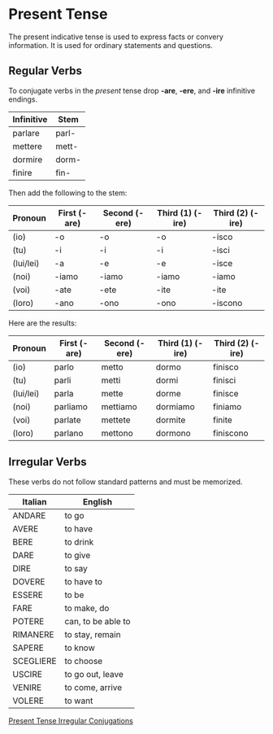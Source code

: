# Present Tense

The present indicative tense is used to express facts or convery information.  It is used for ordinary statements and questions.

## Regular Verbs

To conjugate verbs in the _present_ tense drop **-are**, **-ere**, and **-ire** infinitive endings.

| Infinitive | Stem  |
|------------|-------|
| parlare    | parl- |
| mettere    | mett- |
| dormire    | dorm- |
| finire     | fin-  |

Then add the following to the stem:

| Pronoun   | First (-are) | Second (-ere) | Third (1) (-ire) | Third (2) (-ire) |
|-----------|--------------|---------------|------------------|------------------|
| (io)      | -o           | -o            | -o               | -isco            |
| (tu)      | -i           | -i            | -i               | -isci            |
| (lui/lei) | -a           | -e            | -e               | -isce            |
| (noi)     | -iamo        | -iamo         | -iamo            | -iamo            |
| (voi)     | -ate         | -ete          | -ite             | -ite             |
| (loro)    | -ano         | -ono          | -ono             | -iscono          |

Here are the results:

| Pronoun   | First (-are) | Second (-ere) | Third (1) (-ire) | Third (2) (-ire) |
|-----------|--------------|---------------|------------------|------------------|
| (io)      | parlo        | metto         | dormo            | finisco          |
| (tu)      | parli        | metti         | dormi            | finisci          |
| (lui/lei) | parla        | mette         | dorme            | finisce          |
| (noi)     | parliamo     | mettiamo      | dormiamo         | finiamo          |
| (voi)     | parlate      | mettete       | dormite          | finite           |
| (loro)    | parlano      | mettono       | dormono          | finiscono        |

## Irregular Verbs

These verbs do not follow standard patterns and must be memorized.

| Italian   | English            |
|-----------|--------------------|
| ANDARE    | to go              |
| AVERE     | to have            |
| BERE      | to drink           |
| DARE      | to give            |
| DIRE      | to say             |
| DOVERE    | to have to         |
| ESSERE    | to be              |
| FARE      | to make, do        |
| POTERE    | can, to be able to |
| RIMANERE  | to stay, remain    |
| SAPERE    | to know            |
| SCEGLIERE | to choose          |
| USCIRE    | to go out, leave   |
| VENIRE    | to come, arrive    |
| VOLERE    | to want            |

[Present Tense Irregular Conjugations](tenses-present-irregular.md)
